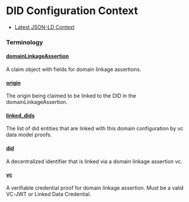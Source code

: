 # DID Configuration Context

- [Latest JSON-LD Context](./did-configuration-v0.0.jsonld)

### Terminology

<h4 id="domainLinkageAssertion"><a href="#domainLinkageAssertion">domainLinkageAssertion</a></h4>

A claim object with fields for domain linkage assertions.

<h4 id="origin"><a href="#origin">origin</a></h4>

The origin being claimed to be linked to the DID in the domainLinkageAssertion.

<h4 id="linked_dids"><a href="#linked_dids">linked_dids</a></h4>

The list of did entities that are linked with this domain configuration by vc data model proofs.

<h4 id="did"><a href="#did">did</a></h4>

A decentralized identifier that is linked via a domain linkage assertion vc.

<h4 id="vc"><a href="#vc">vc</a></h4>

A verifiable credential proof for domain linkage assertion. Must be a valid VC-JWT or Linked Data Credential.
